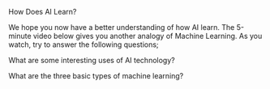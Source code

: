 How Does AI Learn?

We hope you now have a better understanding of how AI learn. The 5-minute video below gives you another analogy of Machine Learning. As you watch, try to answer the following questions;

What are some interesting uses of AI technology?

What are the three basic types of machine learning?
